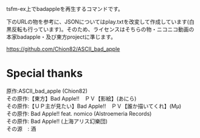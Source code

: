 tsfm-ex上でbadappleを再生するコマンドです。

下のURLの物を参考に、JSONについてはplay.txtを改変して作成しています(白黒反転も行っています)。そのため、ライセンスはそちらの物・ニコニコ動画の本家badapple・及び東方projectに準じます。

https://github.com/Chion82/ASCII_bad_apple

# Special thanks

原作:ASCII_bad_apple (Chion82)<br/>
その原作:【東方】Bad Apple!!　ＰＶ【影絵】(あにら)<br/>
その原作:【ＵＰ主が見たい】Bad Apple!!　ＰＶ【誰か描いてくれ】(Μμ)<br/>
その原作: Bad Apple!! feat. nomico (Alstroemeria Records)<br/>
その原作: Bad Apple!! (上海アリス幻樂団)<br/>
その源　: 酒
